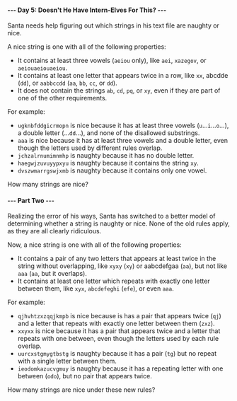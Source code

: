 #### --- Day 5: Doesn't He Have Intern-Elves For This? ---

Santa needs help figuring out which strings in his text file are naughty or nice.

A nice string is one with all of the following properties:

- It contains at least three vowels (```aeiou``` only), like ```aei```, ```xazegov```, or ```aeiouaeiouaeiou```.
- It contains at least one letter that appears twice in a row, like ```xx```, abcdde (```dd```),
  or ```aabbccdd``` (```aa```, ```bb```, ```cc```, or ```dd```).
- It does not contain the strings ```ab```, ```cd```, ```pq```, or ```xy```, even if they are part of one of the other
  requirements.

For example:

- ```ugknbfddgicrmopn``` is nice because it has at least three vowels (```u```...```i```...```o```...), a double
  letter (...```dd```...), and none of the disallowed substrings.
- ```aaa``` is nice because it has at least three vowels and a double letter, even though the letters used by different
  rules overlap.
- ```jchzalrnumimnmhp``` is naughty because it has no double letter.
- ```haegwjzuvuyypxyu``` is naughty because it contains the string ```xy```.
- ```dvszwmarrgswjxmb``` is naughty because it contains only one vowel.

How many strings are nice?

#### --- Part Two ---

Realizing the error of his ways, Santa has switched to a better model of determining whether a string is naughty or
nice. None of the old rules apply, as they are all clearly ridiculous.

Now, a nice string is one with all of the following properties:

- It contains a pair of any two letters that appears at least twice in the string without overlapping,
  like ```xyxy``` (```xy```) or aabcdefgaa (```aa```), but not like ```aaa``` (```aa```, but it overlaps).
- It contains at least one letter which repeats with exactly one letter between them,
  like ```xyx```, ```abcdefeghi``` (```efe```), or even ```aaa```.

For example:

- ```qjhvhtzxzqqjkmpb``` is nice because is has a pair that appears twice (```qj```) and a letter that repeats with
  exactly one letter between them (```zxz```).
- ```xxyxx``` is nice because it has a pair that appears twice and a letter that repeats with one between, even though
  the letters used by each rule overlap.
- ```uurcxstgmygtbstg``` is naughty because it has a pair (```tg```) but no repeat with a single letter between them.
- ```ieodomkazucvgmuy``` is naughty because it has a repeating letter with one between (```odo```), but no pair that
  appears twice.

How many strings are nice under these new rules?
